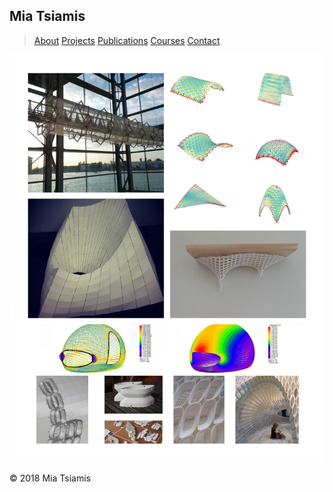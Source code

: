 ## Mia Tsiamis

> [About](./about.html)    [Projects](./projects.html)     [Publications](./publications.html)    [Courses](./courses.html)     [Contact](./contact.html)   

 
![Works](/2019/Tsiamis_projects.jpg)


© 2018 Mia Tsiamis
